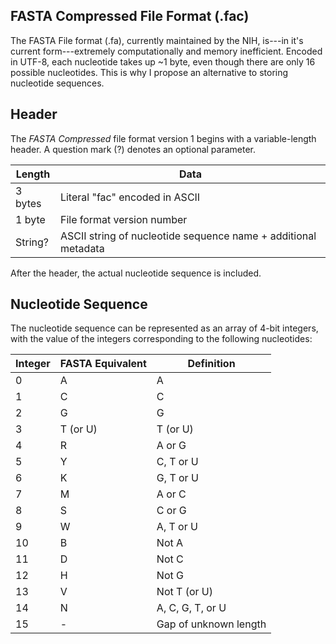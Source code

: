 FASTA Compressed File Format (.fac)
---

The FASTA File format (.fa), currently maintained by the NIH, is---in it's current form---extremely computationally and memory inefficient. Encoded in UTF-8, each nucleotide takes up ~1 byte, even though there are only 16 possible nucleotides. This is why I propose an alternative to storing nucleotide sequences.

## Header
The *FASTA Compressed* file format version 1 begins with a variable-length header. A question mark (?) denotes an optional parameter.

| Length  | Data                                                           |
|---------|----------------------------------------------------------------|
| 3 bytes | Literal "fac" encoded in ASCII                                 |
| 1 byte  | File format version number                                     |
| String? | ASCII string of nucleotide sequence name + additional metadata |

After the header, the actual nucleotide sequence is included.

## Nucleotide Sequence

The nucleotide sequence can be represented as an array of 4-bit integers, with the value of the integers corresponding to the following nucleotides:

| Integer | FASTA Equivalent | Definition            |
|---------|------------------|-----------------------|
| 0       | A                | A                     |
| 1       | C                | C                     |
| 2       | G                | G                     |
| 3       | T (or U)         | T (or U)              |
| 4       | R                | A or G                |
| 5       | Y                | C, T or U             |
| 6       | K                | G, T or U             |
| 7       | M                | A or C                |
| 8       | S                | C or G                |
| 9       | W                | A, T or U             |
| 10      | B                | Not A                 |
| 11      | D                | Not C                 |
| 12      | H                | Not G                 |
| 13      | V                | Not T (or U)          |
| 14      | N                | A, C, G, T, or U      |
| 15      | -                | Gap of unknown length |

